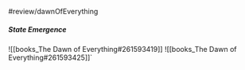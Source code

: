 #review/dawnOfEverything
##### State Emergence

![[books_The Dawn of Everything#261593419]]
![[books_The Dawn of Everything#261593425]]`